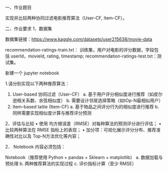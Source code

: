 一、作业题目

实现并比较两种协同过滤电影推荐算法（User-CF, Item-CF）。

二、作业要求
1、数据集

数据集链接：https://www.kaggle.com/datasets/user215638/movie-data

recommendation-ratings-train.txt： 训练集，用户对电影的评分数据，字段包括 userld，movield, rating, timestamp;
recommendation-ratings-test.txt：测试集。

新建一个 jupyter notebook

1.请分别实现以下两种推荐算法：

1. User-based 协同过滤（User-CF）
   a. 基于用户评分相似度进行推荐（如皮尔逊相关系数、余弦相似度）
   b. 需要设计邻居选择策略（如tOp-N最相似用户）
2. Item-based taitie (Item-CF)
   a. 基于物品之间评分行为的相似度进行推荐
   b. 同样需要实现相似度计算与推荐评分预测

2、评估与比较
• 使用 均方根误差（RMSE）对每种算法的预测评分进行评估；
• 比较两种算法在 RMSE 指标上的表现；
• 加分项：可视化展示评分分布、推荐准确性对比以及 Top-N方法优化等内容；


 
2． Notebook 内容必须包括：

Notebook（推荐使用 Python + pandas + Sklearn + matplotlib）
a. 数据加载与预处理
b. 两种推荐算法的实现过程
c. 评价指标计算（至少 RMSE）
